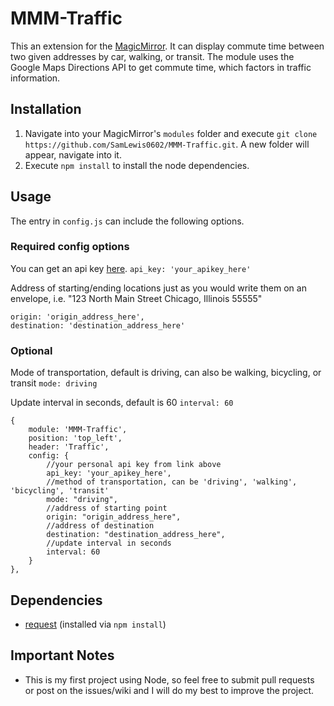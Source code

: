 # MMM-Traffic
This an extension for the [MagicMirror](https://github.com/MichMich/MagicMirror). It can display commute time between two given addresses by car, walking, or transit. The module uses the Google Maps Directions API to get commute time, which factors in traffic information.

## Installation
1. Navigate into your MagicMirror's `modules` folder and execute `git clone https://github.com/SamLewis0602/MMM-Traffic.git`. A new folder will appear, navigate into it.
2. Execute `npm install` to install the node dependencies.

## Usage
The entry in `config.js` can include the following options.

### Required config options
You can get an api key [here](https://developers.google.com/maps/documentation/directions/).
`api_key: 'your_apikey_here'`

Address of starting/ending locations just as you would write them on an envelope, i.e. "123 North Main Street Chicago, Illinois 55555"
```
origin: 'origin_address_here',
destination: 'destination_address_here'
```

### Optional
Mode of transportation, default is driving, can also be walking, bicycling, or transit
`mode: driving`

Update interval in seconds, default is 60
`interval: 60`

```
{
	module: 'MMM-Traffic',
	position: 'top_left',
	header: 'Traffic',
	config: {
		//your personal api key from link above
		api_key: 'your_apikey_here',
		//method of transportation, can be 'driving', 'walking', 'bicycling', 'transit'
		mode: "driving",
		//address of starting point
		origin: "origin_address_here",
		//address of destination
		destination: "destination_address_here",
		//update interval in seconds
		interval: 60
	}
},
```

## Dependencies
- [request](https://www.npmjs.com/package/request) (installed via `npm install`)

## Important Notes
- This is my first project using Node, so feel free to submit pull requests or post on the issues/wiki and I will do my best to improve the project.
